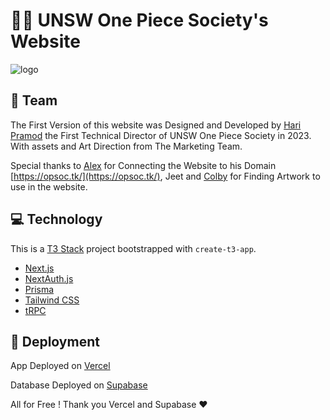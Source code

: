# 🏴‍☠️ UNSW One Piece Society's Website

![logo](https://i.imgur.com/iGg3mVL.png)

## 👥 Team

The First Version of this website was Designed and Developed by [Hari Pramod](https://hari-portfolio-ten.vercel.app) the First Technical Director of UNSW One Piece Society in 2023. With assets and Art Direction from The Marketing Team.

Special thanks to [Alex](https://github.com/Gitalexzhong) for Connecting the Website to his Domain [https://opsoc.tk/](https://opsoc.tk/), Jeet and [Colby](https://github.com/ColbyRehn) for Finding Artwork to use in the website.

## 💻 Technology

This is a [T3 Stack](https://create.t3.gg/) project bootstrapped with `create-t3-app`.

- [Next.js](https://nextjs.org)
- [NextAuth.js](https://next-auth.js.org)
- [Prisma](https://prisma.io)
- [Tailwind CSS](https://tailwindcss.com)
- [tRPC](https://trpc.io)

## 🚀 Deployment

App Deployed on [Vercel](https://vercel.com/home)

Database Deployed on [Supabase](https://supabase.com/)

All for Free ! Thank you Vercel and Supabase ❤️
